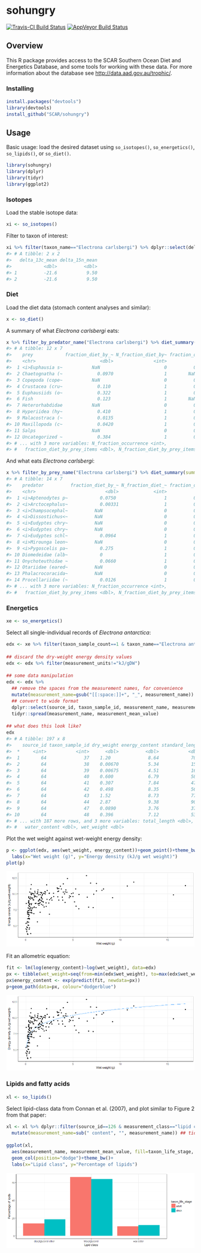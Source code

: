
<!-- README.md is generated from README.Rmd. Please edit that file -->
sohungry
========

[![Travis-CI Build Status](https://travis-ci.org/SCAR/sohungry.svg?branch=master)](https://travis-ci.org/SCAR/sohungry) [![AppVeyor Build Status](https://ci.appveyor.com/api/projects/status/github/SCAR/sohungry?branch=master&svg=true)](https://ci.appveyor.com/project/SCAR/sohungry)

Overview
--------

This R package provides access to the SCAR Southern Ocean Diet and Energetics Database, and some tools for working with these data. For more information about the database see <http://data.aad.gov.au/trophic/>.

### Installing

``` r
install.packages("devtools")
library(devtools)
install_github("SCAR/sohungry")
```

Usage
-----

Basic usage: load the desired dataset using `so_isotopes()`, `so_energetics()`, `so_lipids()`, or `so_diet()`.

``` r
library(sohungry)
library(dplyr)
library(tidyr)
library(ggplot2)
```

### Isotopes

Load the stable isotope data:

``` r
xi <- so_isotopes()
```

Filter to taxon of interest:

``` r
xi %>% filter(taxon_name=="Electrona carlsbergi") %>% dplyr::select(delta_13c_mean,delta_15n_mean)
#> # A tibble: 2 x 2
#>   delta_13c_mean delta_15n_mean
#>            <dbl>          <dbl>
#> 1          -21.6           9.50
#> 2          -21.6           9.50
```

### Diet

Load the diet data (stomach content analyses and similar):

``` r
x <- so_diet()
```

A summary of what *Electrona carlsbergi* eats:

``` r
x %>% filter_by_predator_name("Electrona carlsbergi") %>% diet_summary(summary_type="prey")
#> # A tibble: 12 x 7
#>    prey            fraction_diet_by_~ N_fraction_diet_by~ fraction_occurr~
#>    <chr>                        <dbl>               <int>            <dbl>
#>  1 <i>Euphausia s~           NaN                        0          0.0190 
#>  2 Chaetognatha (~             0.0970                   1        NaN      
#>  3 Copepoda (cope~           NaN                        0          0.0483 
#>  4 Crustacea (cru~             0.110                    1          0.411  
#>  5 Euphausiids (o~             0.322                    1          0.0977 
#>  6 Fish                        0.123                    1        NaN      
#>  7 Heterorhabdidae           NaN                        0          0.00630
#>  8 Hyperiidea (hy~             0.410                    1          0.204  
#>  9 Malacostraca (~             0.0135                   1          0.200  
#> 10 Maxillopoda (c~             0.0420                   1          0.104  
#> 11 Salps                     NaN                        0          0.202  
#> 12 Uncategorized ~             0.384                    1          0.411  
#> # ... with 3 more variables: N_fraction_occurrence <int>,
#> #   fraction_diet_by_prey_items <dbl>, N_fraction_diet_by_prey_items <int>
```

And what eats *Electrona carlsbergi*:

``` r
x %>% filter_by_prey_name("Electrona carlsbergi") %>% diet_summary(summary_type="predators")
#> # A tibble: 14 x 7
#>    predator          fraction_diet_by_~ N_fraction_diet_~ fraction_occurr~
#>    <chr>                          <dbl>             <int>            <dbl>
#>  1 <i>Aptenodytes p~            0.0750                  1          0.236  
#>  2 <i>Arctocephalus~            0.00331                 1          0.0503 
#>  3 <i>Champsocephal~          NaN                       0          0.00213
#>  4 <i>Dissostichus<~          NaN                       0          0.00710
#>  5 <i>Eudyptes chry~          NaN                       0          0.0540 
#>  6 <i>Eudyptes chry~          NaN                       0          0.0630 
#>  7 <i>Eudyptes schl~            0.0964                  1          0.204  
#>  8 <i>Mirounga leon~          NaN                       0          0.0920 
#>  9 <i>Pygoscelis pa~            0.275                   1          0.184  
#> 10 Diomedeidae (alb~            0                       1          0.0318 
#> 11 Onychoteuthidae ~            0.0660                  1          0.153  
#> 12 Otariidae (eared~          NaN                       0          0.0420 
#> 13 Phalacrocoracida~          NaN                       0          0.00900
#> 14 Procellariidae (~            0.0126                  1          0.0824 
#> # ... with 3 more variables: N_fraction_occurrence <int>,
#> #   fraction_diet_by_prey_items <dbl>, N_fraction_diet_by_prey_items <int>
```

### Energetics

``` r
xe <- so_energetics()
```

Select all single-individual records of *Electrona antarctica*:

``` r
edx <- xe %>% filter(taxon_sample_count==1 & taxon_name=="Electrona antarctica")

## discard the dry-weight energy density values
edx <- edx %>% filter(measurement_units!="kJ/gDW")

## some data manipulation
edx <- edx %>%
  ## remove the spaces from the measurement names, for convenience
  mutate(measurement_name=gsub("[[:space:]]+", "_", measurement_name)) %>%
  ## convert to wide format
  dplyr::select(source_id, taxon_sample_id, measurement_name, measurement_mean_value) %>%
  tidyr::spread(measurement_name, measurement_mean_value)

## what does this look like?
edx
#> # A tibble: 197 x 8
#>    source_id taxon_sample_id dry_weight energy_content standard_length
#>  *     <int>           <int>      <dbl>          <dbl>           <dbl>
#>  1        64              37    1.20              8.64            70.0
#>  2        64              38    0.00670           5.34            15.0
#>  3        64              39    0.00675           4.51            16.0
#>  4        64              40    0.600             6.79            58.0
#>  5        64              41    0.307             7.84            47.0
#>  6        64              42    0.498             8.35            56.0
#>  7        64              43    1.52              8.73            77.0
#>  8        64              44    2.87              9.38            90.0
#>  9        64              47    0.0890            3.76            37.0
#> 10        64              48    0.396             7.12            53.0
#> # ... with 187 more rows, and 3 more variables: total_length <dbl>,
#> #   water_content <dbl>, wet_weight <dbl>
```

Plot the wet weight against wet-weight energy density:

``` r
p <- ggplot(edx, aes(wet_weight, energy_content))+geom_point()+theme_bw()+
  labs(x="Wet weight (g)", y="Energy density (kJ/g wet weight)")
plot(p)
```

![](vignettes/README-ea_plot1-1.png)

Fit an allometric equation:

``` r
fit <- lm(log(energy_content)~log(wet_weight), data=edx)
px <- tibble(wet_weight=seq(from=min(edx$wet_weight), to=max(edx$wet_weight), length.out=51))
px$energy_content <- exp(predict(fit, newdata=px))
p+geom_path(data=px, colour="dodgerblue")
```

![](vignettes/README-ea_plot2-1.png)

### Lipids and fatty acids

``` r
xl <- so_lipids()
```

Select lipid-class data from Connan et al. (2007), and plot similar to Figure 2 from that paper:

``` r
xl <- xl %>% dplyr::filter(source_id==126 & measurement_class=="lipid class") %>%
  mutate(measurement_name=sub(" content", "", measurement_name)) ## tidy the names a little

ggplot(xl,
  aes(measurement_name, measurement_mean_value, fill=taxon_life_stage, group=taxon_life_stage))+
  geom_col(position="dodge")+theme_bw()+
  labs(x="Lipid class", y="Percentage of lipids")
```

![](vignettes/README-lip_plot1-1.png)
